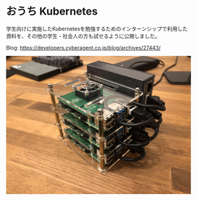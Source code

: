 # おうち Kubernetes

学生向けに実施したKubernetesを勉強するためのインターンシップで利用した資料を、その他の学生・社会人の方も試せるように公開しました。

Blog: https://developers.cyberagent.co.jp/blog/archives/27443/

![おうちKubernetes2020](./homek8s2020.jpeg)
